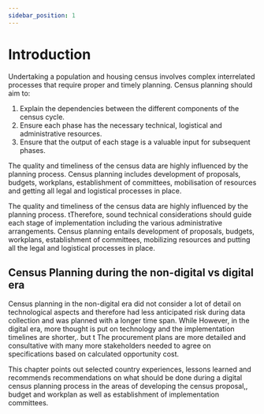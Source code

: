 ```yaml
---
sidebar_position: 1
---
```


# Introduction

Undertaking a population and housing census involves complex interrelated processes that require proper and timely planning. Census planning should aim to:

1.	Explain the dependencies between the different components of the census cycle.
2.	Ensure each phase has the necessary technical, logistical and administrative resources.
3.	Ensure that the output of each stage is a valuable input for subsequent phases.
   
The quality and timeliness of the census data are highly influenced by the planning process. Census planning includes development of proposals, budgets, workplans, establishment of committees, mobilisation of resources and getting all legal and logistical processes in place.


The quality and timeliness of the census data are highly influenced by the planning process. tTherefore, sound technical considerations should guide each stage of implementation including the various administrative arrangements. Census planning entails development of proposals, budgets, workplans, establishment of committees, mobilizing resources and putting all the legal and logistical processes in place. 

## Census Planning during the non-digital vs digital era
Census planning in the non-digital era did not consider a lot of detail on technological aspects and therefore had less anticipated risk during data collection and was planned with a longer time span. While However, in the digital era, more thought is put on technology and the implementation timelines are shorter,. but t The procurement plans are more detailed and consultative with many more stakeholders needed to agree on specifications based on calculated opportunity cost.

This chapter points out selected country experiences, lessons learned and recommends recommendations on what should be done during a digital census planning process in the areas of developing the census proposal,,  budget and workplan as well as establishment of implementation committees.
